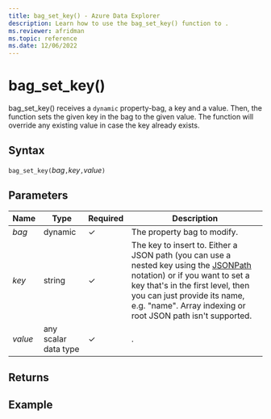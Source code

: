 ```yaml
---
title: bag_set_key() - Azure Data Explorer
description: Learn how to use the bag_set_key() function to . 
ms.reviewer: afridman
ms.topic: reference
ms.date: 12/06/2022
---
```

# bag_set_key()

bag_set_key() receives a `dynamic` property-bag, a key and a value. Then, the function sets the given key in the bag to the given value. The function will override any existing value in case the key already exists. 

## Syntax

`bag_set_key(`*bag*`,`*key*`,`*value*`)`

## Parameters

| Name | Type | Required | Description |
| -- | -- | -- | -- |
| *bag* | dynamic | &check; | The property bag to modify. |
| *key* | string | &check; | The key to insert to. Either a JSON path (you can use a nested key using the [JSONPath](jsonpath.md) notation) or if you want to set a key that's in the first level, then you can just provide its name, e.g. "name". Array indexing or root JSON path isn't supported. |
| *value* | any scalar data type | &check; | . |

## Returns



## Example

<!-- csl: https://help.kusto.windows.net/Samples -->